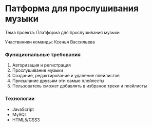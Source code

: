 #  Патформа для прослушивания музыки
Тема проекта: Платформа для прослушивания музыки

Участвиники команды: Ксенья Вассильева

### Функциональные требования
1. Авторизация и регистрация
2. Прослушивание музыки
3. Создание, редактирование и удаление плейлистов
4. Присылание друзьям эти самые плейлесты
5. Пользователь сможет добавлять в избраное треки и плейлисты

### Технологии
+ JavaScript
+ MySQL
+ HTML5/CSS3
